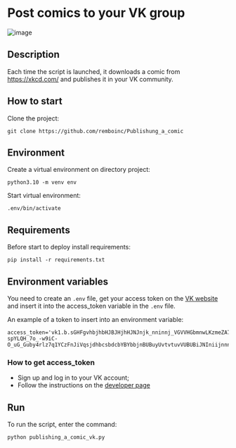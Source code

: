 # Post comics to your VK group

![image](https://github.com/remboinc/Publishung_a_comic/blob/main/example_post_vk.png?raw=true)

## Description
Each time the script is launched, it downloads a comic from https://xkcd.com/ and publishes it in your VK community.

## How to start
Clone the project:
```
git clone https://github.com/remboinc/Publishung_a_comic
```
## Environment
Create a virtual environment on directory project:
```
python3.10 -m venv env
```
Start virtual environment:
```
.env/bin/activate
```
## Requirements
Before start to deploy install requirements:
```
pip install -r requirements.txt
```
## Environment variables
You need to create an `.env` file, get your access token on the [VK website](https://dev.vk.com/api/access-token/implicit-flow-user) and insert it into the access_token variable in the `.env` file.

An example of a token to insert into an environment variable:
```
access_token='vk1.b.sGHFgvhbjhbHJBJHjhHJNJnjk_nninnj_VGVVHGbmnwLKzmeZA7nG41EO-spYLQH_7o_-w9iC-O_uG_Guby4rlz7q1YCzFnJiVqsjdhbcsbdcbYBYbbjnBUBuyUvtvtuvVUBUBiJNIniijnnnKe2Lt9PP9TIPqRw_y1TrDwEhat1A'
```
### How to get access_token
- Sign up and log in to your VK account;
- Follow the instructions on the [developer page](https://dev.vk.com/api/access-token/implicit-flow-user)
## Run
To run the script, enter the command:
```
python publishing_a_comic_vk.py
```

